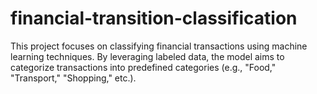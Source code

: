 # financial-transition-classification
This project focuses on classifying financial transactions using machine learning techniques. By leveraging labeled data, the model aims to categorize transactions into predefined categories (e.g., "Food," "Transport," "Shopping," etc.). 

